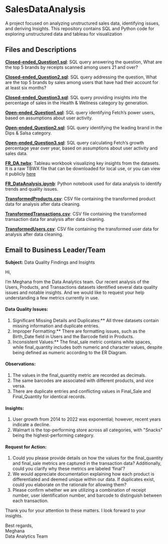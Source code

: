 
# SalesDataAnalysis
A project focused on analyzing unstructured sales data, identifying issues, and deriving Insights. This repository contains SQL and Python code for exploring unstructured data and tableau for visualization
## Files and Descriptions

[**Closed-ended_Question1.sql**](https://github.com/Mittameedi/SalesDataAnalysis/blob/main/Closed-ended_Question1.sql): SQL query answering the question, What are the top 5 brands by receipts scanned among users 21 and over?  


[**Closed-ended_Question2.sql**](https://github.com/Mittameedi/SalesDataAnalysis/blob/main/Closed-ended_Question2.sql): SQL query addressing the question, What are the top 5 brands by sales among users that have had their account for at least six months?  


[**Closed-ended_Question3.sql**](https://github.com/Mittameedi/SalesDataAnalysis/blob/main/Closed-ended_Question3.sql): SQL query providing insights into the percentage of sales in the Health & Wellness category by generation.  


[**Open-ended_Question1.sql**](https://github.com/Mittameedi/SalesDataAnalysis/blob/main/Open-ended_Question1.sql): SQL query identifying Fetch’s power users, based on assumptions about user activity.  


[**Open-ended_Question2.sql**](https://github.com/Mittameedi/SalesDataAnalysis/blob/main/Open-ended_Question2.sql): SQL query identifying the leading brand in the Dips & Salsa category.  


[**Open-ended_Question3.sql**](https://github.com/Mittameedi/SalesDataAnalysis/blob/main/Open-ended_Question3.sql): SQL query calculating Fetch’s growth percentage year over year, based on assumptions about user activity and sales data.  


[**FR_DA.twbx**](https://github.com/Mittameedi/SalesDataAnalysis/blob/main/FR_DA.twbx): Tableau workbook visualizing key insights from the datasets. It is a raw TBWX file that can be downloaded for local use, or you can view it publicly [here](https://public.tableau.com/app/profile/meghana5763/viz/FR_Data_Visualization/UserSalesDistribution?publish=yes)

[**FR_DataAnalysis.ipynb**](https://github.com/Mittameedi/SalesDataAnalysis/blob/main/FR_DataAnalysis.ipynb): Python notebook used for data analysis to identify trends and quality issues.  


[**TransformedProducts.csv**](https://github.com/Mittameedi/SalesDataAnalysis/blob/main/TransformedProducts.csv): CSV file containing the transformed product data for analysis after data cleaning.  


[**TransformedTransactions.csv**](https://github.com/Mittameedi/SalesDataAnalysis/blob/main/TransformedTransactions.csv): CSV file containing the transformed transaction data for analysis after data cleaning.  


[**TransformedUsers.csv**](https://github.com/Mittameedi/SalesDataAnalysis/blob/main/TransformedUsers.csv): CSV file containing the transformed user data for analysis after data cleaning.  

## Email to Business Leader/Team

**Subject:** Data Quality Findings and Insights

Hi,

I’m Meghana from the Data Analytics team. Our recent analysis of the Users, Products, and Transactions datasets identified several data quality issues and notable insights. And we would like to request your help understanding a few metrics currently in use.

#### Data Quality Issues:
1. Significant Missing Details and Duplicates:** All three datasets contain missing information and duplicate entries.
2. Improper Formatting:** There are formatting issues, such as the Birth_Date field in Users and the Barcode field in Products.
3. Inconsistent Values:** The final_sale metric contains white spaces, while final_quantity includes both numeric and character values, despite being defined as numeric according to the ER Diagram.

#### Observations:
1. The values in the final_quantity metric are recorded as decimals.
2. The same barcodes are associated with different products, and vice versa.
3. There are duplicate entries and conflicting values in Final_Sale and Final_Quantity for identical records.

#### Insights:
1. User growth from 2014 to 2022 was exponential; however, recent years indicate a decline.
2. Walmart is the top-performing store across all categories, with "Snacks" being the highest-performing category.

#### Request for Action:
1. Could you please provide details on how the values for the final_quantity and final_sale metrics are captured in the transaction data? Additionally, could you clarify why these metrics are labeled ‘final’?
2. We would appreciate documentation explaining how each product is differentiated and deemed unique within our data. If duplicates exist, could you elaborate on the rationale for allowing them?
3. Please confirm whether we are utilizing a combination of receipt number, user identification number, and barcode to distinguish between each transaction.

Thank you for your attention to these matters. I look forward to your insights.

Best regards,  
Meghana  
Data Analytics Team
